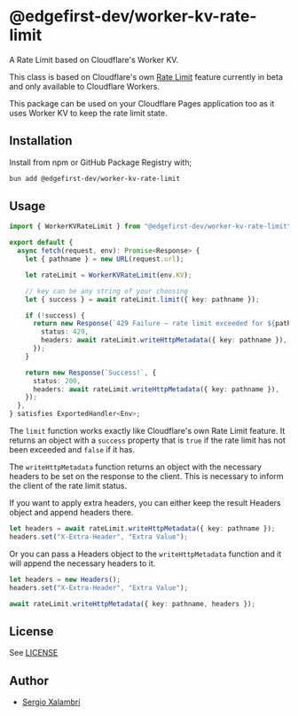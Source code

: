 # @edgefirst-dev/worker-kv-rate-limit

A Rate Limit based on Cloudflare's Worker KV.

This class is based on Cloudflare's own [Rate Limit](https://developers.cloudflare.com/workers/runtime-apis/bindings/rate-limit/) feature currently in beta and only available to Cloudflare Workers.

This package can be used on your Cloudflare Pages application too as it uses Worker KV to keep the rate limit state.

## Installation

Install from npm or GitHub Package Registry with;

```bash
bun add @edgefirst-dev/worker-kv-rate-limit
```

## Usage

```ts
import { WorkerKVRateLimit } from "@edgefirst-dev/worker-kv-rate-limit";

export default {
  async fetch(request, env): Promise<Response> {
    let { pathname } = new URL(request.url);

    let rateLimit = WorkerKVRateLimit(env.KV);

    // key can be any string of your choosing
    let { success } = await rateLimit.limit({ key: pathname });

    if (!success) {
      return new Response(`429 Failure – rate limit exceeded for ${pathname}`, {
        status: 429,
        headers: await rateLimit.writeHttpMetadata({ key: pathname }),
      });
    }

    return new Response(`Success!`, {
      status: 200,
      headers: await rateLimit.writeHttpMetadata({ key: pathname }),
    });
  },
} satisfies ExportedHandler<Env>;
```

The `limit` function works exactly like Cloudflare's own Rate Limit feature. It returns an object with a `success` property that is `true` if the rate limit has not been exceeded and `false` if it has.

The `writeHttpMetadata` function returns an object with the necessary headers to be set on the response to the client. This is necessary to inform the client of the rate limit status.

If you want to apply extra headers, you can either keep the result Headers object and append headers there.

```ts
let headers = await rateLimit.writeHttpMetadata({ key: pathname });
headers.set("X-Extra-Header", "Extra Value");
```

Or you can pass a Headers object to the `writeHttpMetadata` function and it will append the necessary headers to it.

```ts
let headers = new Headers();
headers.set("X-Extra-Header", "Extra Value");

await rateLimit.writeHttpMetadata({ key: pathname, headers });
```

## License

See [LICENSE](./LICENSE)

## Author

- [Sergio Xalambrí](https://sergiodxa.com)

